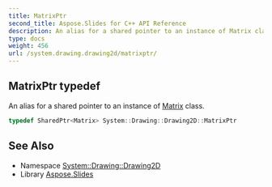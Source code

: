 ```yaml
---
title: MatrixPtr
second_title: Aspose.Slides for C++ API Reference
description: An alias for a shared pointer to an instance of Matrix class.
type: docs
weight: 456
url: /system.drawing.drawing2d/matrixptr/
---
```

## MatrixPtr typedef


An alias for a shared pointer to an instance of [Matrix](../matrix/) class.

```cpp
typedef SharedPtr<Matrix> System::Drawing::Drawing2D::MatrixPtr
```

## See Also

* Namespace [System::Drawing::Drawing2D](../)
* Library [Aspose.Slides](../../)